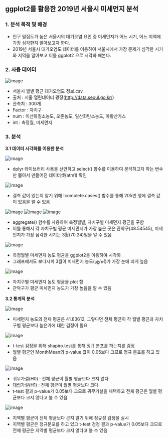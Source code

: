 ## ggplot2를 활용한 2019년 서울시 미세먼지 분석

### 1. 분석 목적 및 배경
 
- 인구 밀집도가 높은 서울시의 대기오염 요인 중 미세먼지가 어느 시기, 어느 지역에 가장 심각한지 알아보고자 한다.
- 2019년 서울시 대기오염도 데이터를 이용하여 서울시에서 가장 문제가 심각한 시기와 지역을 알아보고 이를 ggplot2 으로 시각화 해본다. 

### 2. 사용 데이터

![image](https://user-images.githubusercontent.com/87981867/164451714-7208e69e-b34d-4a4c-8bb7-0e2c4b407766.png)


- 서울시 월별 평균 대기오염도 정보.csv 
- 출처 : 서울 열린데이터 광장(http://data.seoul.go.kr/)
- 관측치 : 300개
- Factor : 자치구
- num : 이산화질소농도, 오존농도, 일산화탄소농도, 아황산가스
- int : 측정월, 미세먼지

### 3. 분석

**3.1 데이터 시각화를 이용한 분석**
 
 ![image](https://user-images.githubusercontent.com/87981867/164452000-2adbda7c-e4f9-466c-af03-246c9c873988.png)

- dplyr 라이브러리 사용을 선언하고 select() 함수를 이용하여 분석하고자 하는 변수만 뽑아서 만들어진 데이터셋(atm1) 확인
 
 ![image](https://user-images.githubusercontent.com/87981867/164452091-4f9caf22-e5ad-4915-bec5-cd2f1bbc942a.png)
 
- 결측 값이 있는지 알기 위해 !complete.cases() 함수를 통해 205번 행에 결측 값이 있음을 알 수 있음

![image](https://user-images.githubusercontent.com/87981867/164452419-c3527f36-ad3f-4fea-ba9d-bfd55d7117b1.png)
![image](https://user-images.githubusercontent.com/87981867/164452438-de4d1efc-855b-4357-a50a-1d667ea26b40.png)
![image](https://user-images.githubusercontent.com/87981867/164452466-cb4bd426-690b-4b51-90f9-ddc6614d1508.png)
   
- aggregate() 함수를 사용하여 측정월별, 자치구별 미세먼지 평균을 구함
- 이를 통해서 각 자치구별 평균 미세먼지가 가장 높은 곳은 관악구(48.54545), 미세먼지가 가장 심각한 시기는 3월(70.24)임을 알 수 있음
 
 ![image](https://user-images.githubusercontent.com/87981867/164452624-bd62653e-b86a-4e67-b830-87b9fd1ec003.png)
 
- 측정월별 미세먼지 농도 평균을 ggplot2을 이용하여 시각화
- 그래프에서도 보다시피 3월이 미세먼지 농도(㎍/㎥)가 가장 눈에 띄게 높음
 
![image](https://user-images.githubusercontent.com/87981867/164452651-18b4634c-4d6f-4a51-b46d-65f812006321.png)

- 자치구별 미세먼지 농도 평균을 plot 함
- 관악구가 평균 미세먼지 농도가 가장 높음을 알 수 있음

**3.2	통계적 분석**

![image](https://user-images.githubusercontent.com/87981867/164452894-0705be59-7b55-4c2e-81a3-b170fc50accb.png)

- 미세먼지 농도의 전체 평균은 41.83612, 그렇다면 전체 평균이 각 월별 평균과 자치구별 평균보다 높은가에 대한 검정이 필요 
 
![image](https://user-images.githubusercontent.com/87981867/164452930-a0c375dc-cc83-4041-81ec-6bfda0ec9979.png)

- t-test 검정을 위해 shapiro.test를 통해 정규 분포를 하는지를 검정
- 월별 평균인 MonthMean의 p-value 값이 0.05보다 크므로 정규 분포를 하고 있음

![image](https://user-images.githubusercontent.com/87981867/164453141-d60cfba3-bbf8-41ca-a2c1-d813876ea929.png)

- 귀무가설(H0) : 전체 평균이 월별 평균보다 크지 않다
- 대립가설(H1) : 전체 평균이 월별 평균보다 크다
- t-test 결과 p-value가 0.05보다 크므로 귀무가설을 채택하고 전체 평균은 월별 평균보다 크지 않다고 볼 수 있음

![image](https://user-images.githubusercontent.com/87981867/164453325-31d52a90-5952-4481-95ce-c8f753dee188.png)

- 지역별 평균이 전체 평균보다 큰지 알기 위해 정규성 검정을 실시
- 지역별 평균은 정규분포를 하고 있고 t-test 검정 결과 p-value가 0.05보다 크므로 전체 평균은 지역별 평균보다 크지 않다고 볼 수 있음

